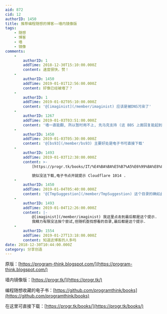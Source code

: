 ```yaml
---
aid: 872
cid: 12
authorID: 1450
title: 推荐编程随想的博客——墙内镜像版
tags:
    - 随想
    - 博客
    - 墙
    - 镜像
comments:
    -
        authorID: 1
        addTime: 2018-12-30T15:10:00.000Z
        content: 速度很快，赞！
    -
        authorID: 1450
        addTime: 2019-01-01T12:56:00.000Z
        content: 好像已经被墙了？
    -
        authorID: 1
        addTime: 2019-01-02T05:10:00.000Z
        content: '@[imaginist](/member/imaginist) 应该是被DNS污染了'
    -
        authorID: 1267
        addTime: 2019-01-03T03:51:00.000Z
        content: '墙一直能翻, 所以暂时用不上, 先马克支持 (这 BBS 上面回复能起到马克效果吗)??'
    -
        authorID: 1450
        addTime: 2019-01-03T05:30:00.000Z
        content: '@[bs93](/member/bs93) 主要好处是电子书可直接下载'
    -
        authorID: 1493
        addTime: 2019-01-03T12:38:00.000Z
        content: >-
            [https://progr.tk/books/IT/%E4%BA%BA%E5%B7%A5%E6%99%BA%E8%83%BD](https://progr.tk/books/IT/%E4%BA%BA%E5%B7%A5%E6%99%BA%E8%83%BD)  

            貌似没法下载,电子书点开就提示 Cloudflare 1014 .
    -
        authorID: 1450
        addTime: 2019-01-04T05:40:00.000Z
        content: '@[TmpSuggestion](/member/TmpSuggestion) 这个目录的确如此，不过其他的是可以的'
    -
        authorID: 1493
        addTime: 2019-01-04T12:26:00.000Z
        content: |-
            @[imaginist](/member/imaginist) 我这里点击到最后都是这个提示.  
            我精力有限没法挨个尝试,但随机查找想看的目录,最后都是这个提示.
    -
        authorID: 1554
        addTime: 2019-01-27T13:18:00.000Z
        content: 知道这博客的人多吗
date: 2018-12-30T10:44:00.000Z
category: 分享创造
---
```


原版：[https://program-think.blogspot.com/](https://program-think.blogspot.com/)

墙内镜像版：[https://progr.tk/](https://progr.tk/)

编程随想收藏的电子书：[https://github.com/programthink/books](https://github.com/programthink/books)

在这里可直接下载：[https://progr.tk/books/](https://progr.tk/books/)
